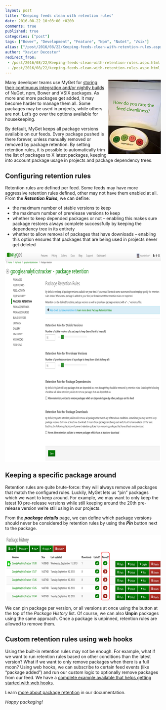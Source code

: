 ```yaml
---
layout: post
title: "Keeping feeds clean with retention rules"
date: 2016-08-22 10:03:00 +0200
comments: true
published: true
categories: ["post"]
tags: ["Bower", "Development", "Feature", "Npm", "NuGet", "Vsix"]
alias: ["/post/2016/08/22/Keeping-feeds-clean-with-retention-rules.aspx", "/post/2016/08/22/keeping-feeds-clean-with-retention-rules.aspx"]
author: "Xavier Decoster"
redirect_from:
 - /post/2016/08/22/Keeping-feeds-clean-with-retention-rules.aspx.html
 - /post/2016/08/22/keeping-feeds-clean-with-retention-rules.aspx.html
---
```


<p><a href="/images/image_140.png"><img width="170" height="240" title="MyGet Package Retention Rules help clean up your NuGet npm feed" align="right" style="margin: 0px 0px 5px 5px; border: 0px currentColor; padding-top: 0px; padding-right: 0px; padding-left: 0px; float: right; display: inline; background-image: none;" alt="MyGet Package Retention Rules help clean up your NuGet npm feed" src="/images/image_thumb_138.png" border="0"></a>Many developer teams use MyGet for <a href="http://www.myget.org">storing their continuous integration and/or nightly builds</a> of NuGet, npm, Bower and VSIX packages. As more and more packages get added, it may become harder to manage them all. Some packages may be used in projects, while others are not. Let’s go over the options available for housekeeping.</p> <p>By default, MyGet keeps all package versions available on our feeds. Every package pushed is there forever, unless manually removed or removed by package retention. By setting retention rules, it is possible to automatically trim the list of packages to X latest packages, keeping into account package usage in projects and package dependency trees.</p> <h2></h2> <h2>Configuring retention rules</h2> <p>Retention rules are defined per feed. Some feeds may have more aggressive retention rules defined, other may not have them enabled at all. From the <strong><em>Retention Rules</em></strong>, we can define:</p> <ul> <li>the maximum number of stable versions to keep</li> <li>the maximum number of prerelease versions to keep</li> <li>whether to keep depended packages or not – enabling this makes sure package restores always complete successfully by keeping the dependency tree in its entirety</li> <li>whether to allow removal of packages that have downloads – enabling this option ensures that packages that are being used in projects never get deleted</li></ul> <p><a href="/images/image_141.png"><img width="800" height="682" title="defining the maximum number of stable versions to keep * defining the maximum number of prerelease versions to keep * defining whether to keep depended packages or not * defining whether to allow removal of packages that have downloads" style="border: 0px currentColor; padding-top: 0px; padding-right: 0px; padding-left: 0px; margin-right: auto; margin-left: auto; float: none; display: block; background-image: none;" alt="Setting retention rules" src="/images/image_thumb_139.png" border="0"></a></p> <h2>Keeping a specific package around</h2> <p>Retention rules are quite brute-force: they will always remove all packages that match the configured rules. Luckily, MyGet lets us “pin” packages which we want to keep around. For example, we may want to only keep the latest 10 pre-release versions while still keeping around the 20th pre-release version we’re still using in our projects.</p> <p>From the <strong><em>package details</em></strong> page, we can define which package versions should never be considered by retention rules by using the <strong><em>Pin</em></strong> button next to the package. <p><a href="/images/image_142.png"><img width="800" height="213" title="Pinning packages so they do not get removed" style="border: 0px currentColor; padding-top: 0px; padding-right: 0px; padding-left: 0px; margin-right: auto; margin-left: auto; float: none; display: block; background-image: none;" alt="Pinning packages so they do not get removed" src="/images/image_thumb_140.png" border="0"></a> <p>We can pin package per version, or all versions at once using the button at the top of the <em>Package History</em> list. Of course, we can also <strong>Unpin</strong> packages using the same approach. Once a package is unpinned, retention rules are allowed to remove them.<br> <h2>Custom retention rules using web hooks</h2> <p>Using the built-in retention rules may not be enough. For example, what if we want to run retention rules based on other conditions than the latest version? What if we want to only remove packages when there is a full moon? Using web hooks, we can subscribe to certain feed events (like “package added”) and run our custom logic to optionally remove packages from our feed. We have a <a href="https://docs.myget.org/docs/reference/package-retention#Custom_package_retention_rules_using_webhooks">complete example available that helps getting started with web hooks</a>.</p> <p>Learn <a href="https://docs.myget.org/docs/reference/package-retention">more about package retention</a> in our documentation.</p> <p><em>Happy packaging!</em></p>



